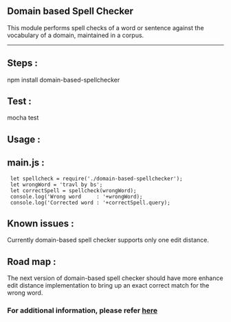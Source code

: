## Domain based Spell Checker

This module performs spell checks of a word or sentence against the vocabulary of a domain, maintained in a corpus.  
 ***
## Steps :

npm install domain-based-spellchecker

## Test :

mocha test

## Usage :

## main.js :
 ` let spellcheck = require('./domain-based-spellchecker');`     
 ` let wrongWord = 'travl by bs';`    
 ` let correctSpell = spellcheck(wrongWord);`    
 ` console.log('Wrong word     : '+wrongWord);`    
  ` console.log('Corrected word : '+correctSpell.query);`    

## Known issues :
Currently domain-based spell checker supports only one edit distance.

## Road map :
The next version of domain-based spell checker should have more enhance edit distance implementation to bring up an exact correct match for the wrong word.

### For additional information, please refer  [here](https://github.com/pmv718/spell_checker/wiki)
